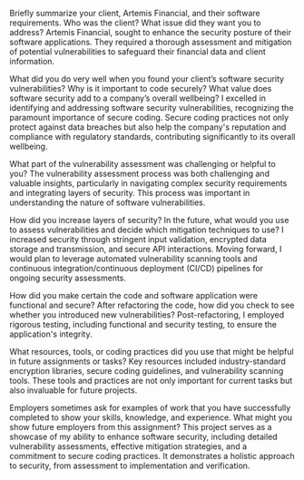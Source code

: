 Briefly summarize your client, Artemis Financial, and their software requirements. Who was the client? What issue did they want you to address?
Artemis Financial, sought to enhance the security posture of their software applications. They required a thorough assessment and mitigation of potential vulnerabilities to safeguard their financial data and client information.

What did you do very well when you found your client’s software security vulnerabilities? Why is it important to code securely? What value does software security add to a company’s overall wellbeing?
I excelled in identifying and addressing software security vulnerabilities, recognizing the paramount importance of secure coding. Secure coding practices not only protect against data breaches but also help the company's reputation and compliance with regulatory standards, contributing significantly to its overall wellbeing.

What part of the vulnerability assessment was challenging or helpful to you?
The vulnerability assessment process was both challenging and valuable insights, particularly in navigating complex security requirements and integrating layers of security. This process was important in understanding the nature of software vulnerabilities.

How did you increase layers of security? In the future, what would you use to assess vulnerabilities and decide which mitigation techniques to use?
I increased security through stringent input validation, encrypted data storage and transmission, and secure API interactions. Moving forward, I would plan to leverage automated vulnerability scanning tools and continuous integration/continuous deployment (CI/CD) pipelines for ongoing security assessments.

How did you make certain the code and software application were functional and secure? After refactoring the code, how did you check to see whether you introduced new vulnerabilities?
Post-refactoring, I employed rigorous testing, including functional and security testing, to ensure the application's integrity.

What resources, tools, or coding practices did you use that might be helpful in future assignments or tasks?
Key resources included industry-standard encryption libraries, secure coding guidelines, and vulnerability scanning tools. These tools and practices are not only important for current tasks but also invaluable for future projects.

Employers sometimes ask for examples of work that you have successfully completed to show your skills, knowledge, and experience. What might you show future employers from this assignment?
This project serves as a showcase of my ability to enhance software security, including detailed vulnerability assessments, effective mitigation strategies, and a commitment to secure coding practices. It demonstrates a holistic approach to security, from assessment to implementation and verification.
